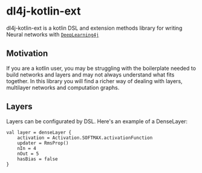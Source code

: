# dl4j-kotlin-ext
dl4j-kotlin-ext is a kotlin DSL and extension methods library for writing Neural networks with [`DeepLearning4j`](https://github.com/deeplearning4j/deeplearning4j)

## Motivation
If you are a kotlin user, you may be struggling with the boilerplate needed to build networks and layers and may not always understand what fits together. In this library you will find a richer way of dealing with layers, multilayer networks and computation graphs.

## Layers

Layers can be configurated by DSL. Here's an example of a DenseLayer:

    val layer = denseLayer {
        activation = Activation.SOFTMAX.activationFunction
        updater = RmsProp()
        nIn = 4
        nOut = 5
        hasBias = false
    }


